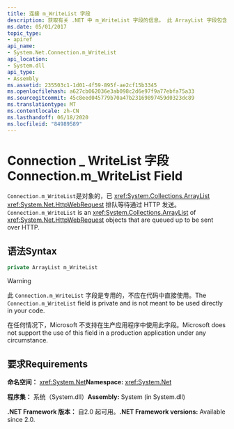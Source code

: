 ```yaml
---
title: 连接 m_WriteList 字段
description: 获取有关 .NET 中 m_WriteList 字段的信息。 此 ArrayList 字段包含排队等候通过 HTTP 发送的 HttpWebRequest 对象。
ms.date: 05/01/2017
topic_type:
- apiref
api_name:
- System.Net.Connection.m_WriteList
api_location:
- System.dll
api_type:
- Assembly
ms.assetid: 235503c1-1d01-4f59-895f-ae2cf15b3345
ms.openlocfilehash: a627cb062036e3ab098c2d6e97f9a77ebfa75a33
ms.sourcegitcommit: 45c8eed045779b70a47b23169897459d0323dc89
ms.translationtype: MT
ms.contentlocale: zh-CN
ms.lasthandoff: 06/18/2020
ms.locfileid: "84989589"
---
```

# <a name="connectionm_writelist-field"></a><span data-ttu-id="a6439-104">Connection \_ WriteList 字段</span><span class="sxs-lookup"><span data-stu-id="a6439-104">Connection.m\_WriteList Field</span></span>

<span data-ttu-id="a6439-105">`Connection.m_WriteList`是对象的，已 <xref:System.Collections.ArrayList> <xref:System.Net.HttpWebRequest> 排队等待通过 HTTP 发送。</span><span class="sxs-lookup"><span data-stu-id="a6439-105">`Connection.m_WriteList` is an <xref:System.Collections.ArrayList> of <xref:System.Net.HttpWebRequest> objects that are queued up to be sent over HTTP.</span></span>

## <a name="syntax"></a><span data-ttu-id="a6439-106">语法</span><span class="sxs-lookup"><span data-stu-id="a6439-106">Syntax</span></span>
  
```csharp  
private ArrayList m_WriteList
```

> [!WARNING]
> <span data-ttu-id="a6439-107">此 `Connection.m_WriteList` 字段是专用的，不应在代码中直接使用。</span><span class="sxs-lookup"><span data-stu-id="a6439-107">The `Connection.m_WriteList` field is private and is not meant to be used directly in your code.</span></span>
>
> <span data-ttu-id="a6439-108">在任何情况下，Microsoft 不支持在生产应用程序中使用此字段。</span><span class="sxs-lookup"><span data-stu-id="a6439-108">Microsoft does not support the use of this field in a production application under any circumstance.</span></span>

## <a name="requirements"></a><span data-ttu-id="a6439-109">要求</span><span class="sxs-lookup"><span data-stu-id="a6439-109">Requirements</span></span>

<span data-ttu-id="a6439-110">**命名空间：** <xref:System.Net></span><span class="sxs-lookup"><span data-stu-id="a6439-110">**Namespace:** <xref:System.Net></span></span>

<span data-ttu-id="a6439-111">**程序集：** 系统（System.dll）</span><span class="sxs-lookup"><span data-stu-id="a6439-111">**Assembly:** System (in System.dll)</span></span>

<span data-ttu-id="a6439-112">**.NET Framework 版本：** 自2.0 起可用。</span><span class="sxs-lookup"><span data-stu-id="a6439-112">**.NET Framework versions:** Available since 2.0.</span></span>
